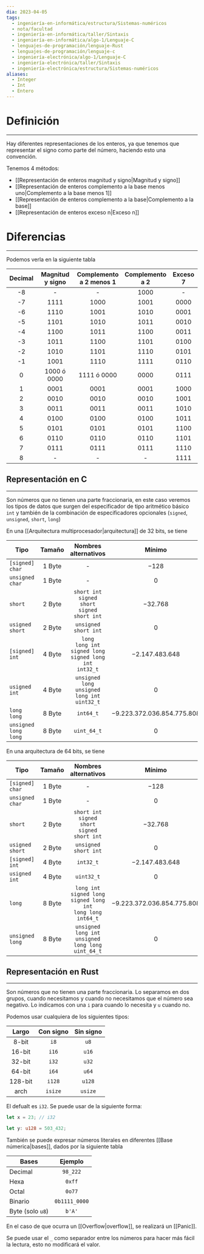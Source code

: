 ```yaml
---
dia: 2023-04-05
tags:
  - ingeniería-en-informática/estructura/Sistemas-numéricos
  - nota/facultad
  - ingeniería-en-informática/taller/Sintaxis
  - ingeniería-en-informática/algo-1/Lenguaje-C
  - lenguajes-de-programación/lenguaje-Rust
  - lenguajes-de-programación/lenguaje-c
  - ingeniería-electrónica/algo-1/Lenguaje-C
  - ingeniería-electrónica/taller/Sintaxis
  - ingeniería-electrónica/estructura/Sistemas-numéricos
aliases:
  - Integer
  - Int
  - Entero
---
```

# Definición
---
Hay diferentes representaciones de los enteros, ya que tenemos que representar el signo como parte del número, haciendo esto una convención.

Tenemos 4 métodos:
* [[Representación de enteros magnitud y signo|Magnitud y signo]]
* [[Representación de enteros complemento a la base menos uno|Complemento a la base menos 1]]
* [[Representación de enteros complemento a la base|Complemento a la base]]
* [[Representación de enteros exceso n|Exceso n]]

# Diferencias
---
Podemos verla en la siguiente tabla

| Decimal | Magnitud y signo | Complemento<br>a 2 menos 1 | Complemento<br>a 2 | Exceso 7 |
| :-----: | :--------------: | :------------------------: | :----------------: | :------: |
|   -8    |        -         |             -              |        1000        |    -     |
|   -7    |       1111       |            1000            |        1001        |   0000   |
|   -6    |       1110       |            1001            |        1010        |   0001   |
|   -5    |       1101       |            1010            |        1011        |   0010   |
|   -4    |       1100       |            1011            |        1100        |   0011   |
|   -3    |       1011       |            1100            |        1101        |   0100   |
|   -2    |       1010       |            1101            |        1110        |   0101   |
|   -1    |       1001       |            1110            |        1111        |   0110   |
|    0    |   1000 ó 0000    |        1111 ó 0000         |        0000        |   0111   |
|    1    |       0001       |            0001            |        0001        |   1000   |
|    2    |       0010       |            0010            |        0010        |   1001   |
|    3    |       0011       |            0011            |        0011        |   1010   |
|    4    |       0100       |            0100            |        0100        |   1011   |
|    5    |       0101       |            0101            |        0101        |   1100   |
|    6    |       0110       |            0110            |        0110        |   1101   |
|    7    |       0111       |            0111            |        0111        |   1110   |
|    8    |        -         |             -              |         -          |   1111   |

## Representación en C
---
Son números que no tienen una parte fraccionaria, en este caso veremos los tipos de datos que surgen del especificador de tipo aritmético básico `int` y también de la combinación de especificadores opcionales (`signed`, `unsigned`, `short`, `long`)

En una [[Arquitectura multiprocesador|arquitectura]] de $32$ bits, se tiene

| Tipo                 |  Tamaño   |                          Nombres alternativos                           |            Mínimo            |            Máximo            |
| -------------------- | :-------: | :---------------------------------------------------------------------: | :--------------------------: | :--------------------------: |
| `[signed] char`      | $1 ~$Byte |                                    -                                    |            $-128$            |            $127$             |
| `unsigned char`      | $1 ~$Byte |                                    -                                    |             $0$              |             $0$              |
| `short`              | $2 ~$Byte |           `short int`<br>`signed short`<br>`signed short int`           |          $-32.768$           |           $32.767$           |
| `usigned short`      | $2 ~$Byte |                          `unsigned short int`                           |             $0$              |           $65.535$           |
| `[signed] int`       | $4 ~$Byte | `long`<br>`long int`<br>`signed long`<br>`signed long int`<br>`int32_t` |       $-2.147.483.648$       |       $-2.147.483.647$       |
| `usigned int`        | $4 ~$Byte |          `unsigned long`<br>`unsigned long int`<br>`uint32_t`           |             $0$              |       $4.294.967.295$        |
| `long long`          | $8 ~$Byte |                                `int64_t`                                | $-9.223.372.036.854.775.808$ | $9.223.372.036.854.775.807$  |
| `unsigned long long` | $8 ~$Byte |                               `uint_64_t`                               |             $0$              | $18.446.744.073.709.551.615$ |

En una arquitectura de $64$ bits, se tiene

| Tipo                 |  Tamaño   |                             Nombres alternativos                             |            Mínimo            |            Máximo            |
| -------------------- | :-------: | :--------------------------------------------------------------------------: | :--------------------------: | :--------------------------: |
| `[signed] char`      | $1 ~$Byte |                                      -                                       |            $-128$            |            $127$             |
| `unsigned char`      | $1 ~$Byte |                                      -                                       |             $0$              |             $0$              |
| `short`              | $2 ~$Byte |             `short int`<br>`signed short`<br>`signed short int`              |          $-32.768$           |           $32.767$           |
| `usigned short`      | $2 ~$Byte |                             `unsigned short int`                             |             $0$              |           $65.535$           |
| `[signed] int`       | $4 ~$Byte |                                  `int32_t`                                   |       $-2.147.483.648$       |       $-2.147.483.647$       |
| `usigned int`        | $4 ~$Byte |                                  `uint32_t`                                  |             $0$              |       $4.294.967.295$        |
| `long`               | $8 ~$Byte | `long int`<br>`signed long`<br>`signed long int`<br>`long long`<br>`int64_t` | $-9.223.372.036.854.775.808$ | $9.223.372.036.854.775.807$  |
| `unsigned long`      | $8 ~$Byte |          `unsigned long int`<br>`unsigned long long`<br>`uint_64_t`          |             $0$              | $18.446.744.073.709.551.615$ |


## Representación en Rust
---
Son números que no tienen una parte fraccionaria. Lo separamos en dos grupos, cuando necesitamos y cuando no necesitamos que el número sea negativo. Lo indicamos con una `i` para cuando lo necesita y `u` cuando no.

Podemos usar cualquiera de los siguientes tipos:

|  Largo  | Con signo | Sin signo |
| :-----: | :-------: | :-------: |
|  8-bit  |   `i8`    |   `u8`    |
| 16-bit  |   `i16`   |   `u16`   |
| 32-bit  |   `i32`   |   `u32`   |
| 64-bit  |   `i64`   |   `u64`   |
| 128-bit |  `i128`   |  `u128`   |
|  arch   |  `isize`  |  `usize`  |

El defualt es `i32`. Se puede usar de la siguiente forma:
``` rust
let x = 23; // i32

let y: u128 = 503_432;
```

También se puede expresar números literales en diferentes [[Base númerica|bases]], dados por la siguiente tabla

| Bases            |    Ejemplo    |
| ---------------- | :-----------: |
| Decimal          |   `98_222`    |
| Hexa             |    `0xff`     |
| Octal            |    `0o77`     |
| Binario          | `0b1111_0000` |
| Byte (solo `u8`) |    `b'A'`     |

En el caso de que ocurra un [[Overflow|overflow]], se realizará un [[Panic]].

Se puede usar el `_` como separador entre los números para hacer más fácil la lectura, esto no modificará el valor.